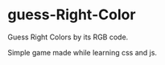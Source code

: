 # guess-Right-Color

Guess Right Colors by its RGB code.

Simple game made while learning css and js.
